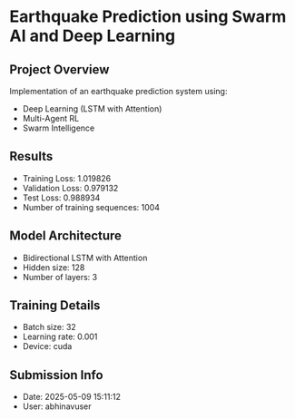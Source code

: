 # Earthquake Prediction using Swarm AI and Deep Learning

## Project Overview
Implementation of an earthquake prediction system using:
- Deep Learning (LSTM with Attention)
- Multi-Agent RL
- Swarm Intelligence

## Results
- Training Loss: 1.019826
- Validation Loss: 0.979132
- Test Loss: 0.988934
- Number of training sequences: 1004

## Model Architecture
- Bidirectional LSTM with Attention
- Hidden size: 128
- Number of layers: 3

## Training Details
- Batch size: 32
- Learning rate: 0.001
- Device: cuda

## Submission Info
- Date: 2025-05-09 15:11:12
- User: abhinavuser
